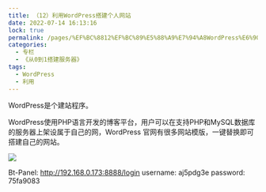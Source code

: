 ```yaml
---
title: （12）利用WordPress搭建个人网站
date: 2022-07-14 16:13:16
lock: true
permalink: /pages/%EF%BC%8812%EF%BC%89%E5%88%A9%E7%94%A8WordPress%E6%90%AD%E5%BB%BA%E4%B8%AA%E4%BA%BA%E7%BD%91%E7%AB%99
categories:
  - 专栏
  - 《从0到1搭建服务器》
tags:
  - WordPress
  - 利用
---
```

WordPress是个建站程序。

WordPress使用PHP语言开发的博客平台，用户可以在支持PHP和MySQL数据库的服务器上架设属于自己的网，WordPress 官网有很多网站模版，一键替换即可搭建自己的网站。





![](picture/image-20211208222211638.png)

Bt-Panel: http://192.168.0.173:8888/login
username: aj5pdg3e
password: 75fa9083